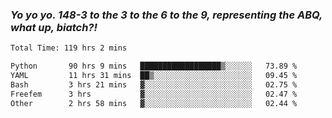 ### ***Yo yo yo. 148-3 to the 3 to the 6 to the 9, representing the ABQ, what up, biatch?!***

<!--START_SECTION:waka-->

```txt
Total Time: 119 hrs 2 mins

Python       90 hrs 9 mins   ██████████████████▒░░░░░░   73.89 %
YAML         11 hrs 31 mins  ██▒░░░░░░░░░░░░░░░░░░░░░░   09.45 %
Bash         3 hrs 21 mins   ▓░░░░░░░░░░░░░░░░░░░░░░░░   02.75 %
Freefem      3 hrs           ▓░░░░░░░░░░░░░░░░░░░░░░░░   02.47 %
Other        2 hrs 58 mins   ▓░░░░░░░░░░░░░░░░░░░░░░░░   02.44 %
```

<!--END_SECTION:waka-->

<!--
**AJMC2002/AJMC2002** is a ✨ _special_ ✨ repository because its `README.md` (this file) appears on your GitHub profile.

Here are some ideas to get you started:

- 🔭 I’m currently working on ...
- 🌱 I’m currently learning ...
- 👯 I’m looking to collaborate on ...
- 🤔 I’m looking for help with ...
- 💬 Ask me about ...
- 📫 How to reach me: ...
- 😄 Pronouns: ...
- ⚡ Fun fact: ...
-->
